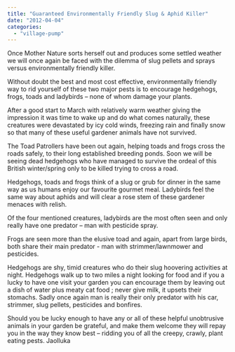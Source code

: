 ```yaml
---
title: "Guaranteed Environmentally Friendly Slug & Aphid Killer"
date: "2012-04-04"
categories: 
  - "village-pump"
---
```


Once Mother Nature sorts herself out and produces some settled weather we will once again be faced with the dilemma of slug pellets and sprays versus environmentally friendly killer.

Without doubt the best and most cost effective, environmentally friendly way to rid yourself of these two major pests is to encourage hedgehogs, frogs, toads and ladybirds – none of whom damage your plants.

After a good start to March with relatively warm weather giving the impression it was time to wake up and do what comes naturally, these creatures were devastated by icy cold winds, freezing rain and finally snow so that many of these useful gardener animals have not survived.

The Toad Patrollers have been out again, helping toads and frogs cross the roads safely, to their long established breeding ponds. Soon we will be seeing dead hedgehogs who have managed to survive the ordeal of this British winter/spring only to be killed trying to cross a road.

Hedgehogs, toads and frogs think of a slug or grub for dinner in the same way as us humans enjoy our favourite gourmet meal. Ladybirds feel the same way about aphids and will clear a rose stem of these gardener menaces with relish.

Of the four mentioned creatures, ladybirds are the most often seen and only really have one predator – man with pesticide spray.

Frogs are seen more than the elusive toad and again, apart from large birds, both share their main predator - man with strimmer/lawnmower and pesticides.

Hedgehogs are shy, timid creatures who do their slug hoovering activities at night. Hedgehogs walk up to two miles a night looking for food and if you a lucky to have one visit your garden you can encourage them by leaving out a dish of water plus meaty cat food ; never give milk, it upsets their stomachs. Sadly once again man is really their only predator with his car, strimmer, slug pellets, pesticides and bonfires.

Should you be lucky enough to have any or all of these helpful unobtrusive animals in your garden be grateful, and make them welcome they will repay you in the way they know best – ridding you of all the creepy, crawly, plant eating pests. Jaolluka
